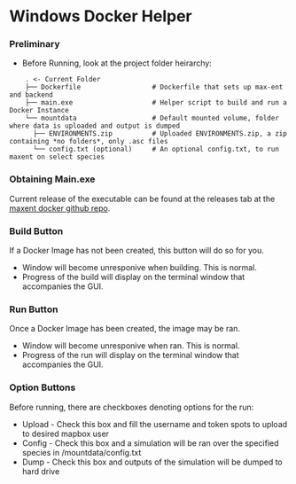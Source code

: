 # Windows Docker Helper

### Preliminary
* Before Running, look at the project folder heirarchy:
```
    . <- Current Folder
    ├── Dockerfile                  # Dockerfile that sets up max-ent and backend
    ├── main.exe                    # Helper script to build and run a Docker Instance
    └── mountdata                   # Default mounted volume, folder where data is uploaded and output is dumped
      ├── ENVIRONMENTS.zip          # Uploaded ENVIRONMENTS.zip, a zip containing *no folders*, only .asc files
      └── config.txt (optional)     # An optional config.txt, to run maxent on select species
```

### Obtaining Main.exe

Current release of the executable can be found at the releases tab at the [maxent docker github repo](https://github.com/nationalparkservice/maxent-docker/releases).

### Build Button

If a Docker Image has not been created, this button will do so for you.
* Window will become unresponive when building. This is normal.
* Progress of the build will display on the terminal window that accompanies the GUI.

### Run Button

Once a Docker Image has been created, the image may be ran.
* Window will become unresponive when ran. This is normal.
* Progress of the run will display on the terminal window that accompanies the GUI.

### Option Buttons

Before running, there are checkboxes denoting options for the run:
* Upload - Check this box and fill the username and token spots to upload to desired mapbox user
* Config - Check this box and a simulation will be ran over the specified species in /mountdata/config.txt
* Dump   - Check this box and outputs of the simulation will be dumped to hard drive
